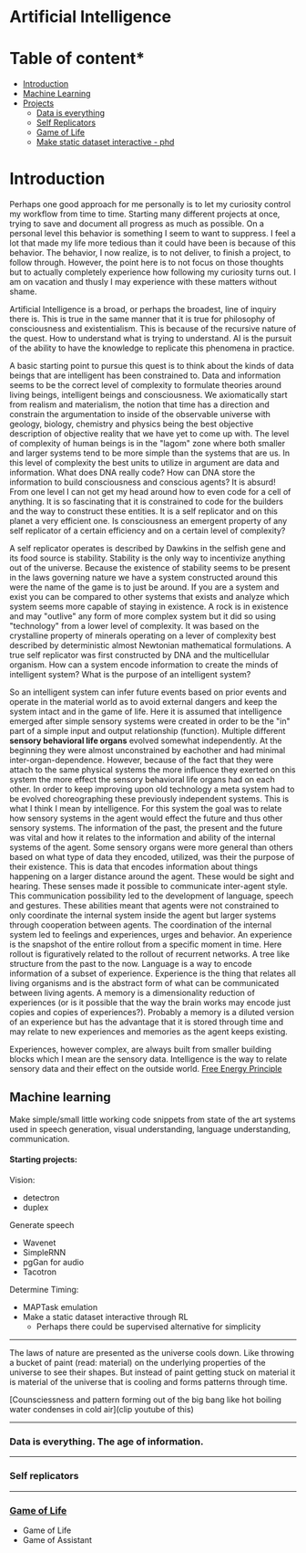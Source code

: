 # Artificial Intelligence

# Table of content*

* [Introduction](#introduction)
* [Machine Learning](##machine-learning)
* [Projects](#starting-projects)
  * [Data is everything](#starting-projects)
  * [Self Replicators](#starting-projects)
  * [Game of Life](#starting-projects)
  * [Make static dataset interactive - phd](#starting-projects)

# Introduction

Perhaps one good approach for me personally is to let my curiosity control my workflow from time to time. Starting many different projects at once, trying to save and document all progress as much as possible. On a personal level this behavior is something I seem to want to suppress. I feel a lot that made my life more tedious than it could have been is because of this behavior. The behavior, I now realize,  is to not deliver, to finish a project, to follow through. However, the point here is to not focus on those thoughts but to actually completely experience how following my curiosity turns out. I am on vacation and thusly I may experience with these matters without shame.

Artificial Intelligence is a broad, or perhaps the broadest, line of inquiry there is. This is true in the same manner that it is true for philosophy of consciousness and existentialism. This is because of the recursive nature of the quest. How to understand what is trying to understand. AI is the pursuit of the ability to have the knowledge to replicate this phenomena in practice. 

A basic starting point to pursue this quest is to think about the kinds of data beings that are intelligent has been constrained to. Data and information seems to be the correct level of complexity to formulate theories around living beings, intelligent beings and consciousness. We axiomatically start from realism and materialism, the notion that time has a direction and constrain the argumentation to inside of the observable universe with geology, biology, chemistry and physics being the best objective description of objective reality that we have yet to come up with. The level of complexity of human beings is in the "lagom" zone where both smaller and larger systems tend to be more simple than the systems that are us. In this level of complexity the best units to utilize in argument are data and information. What does DNA really code? How can DNA store the information to build consciousness and conscious agents? It is absurd! From one level I can not get my head around how to even code for a cell of anything. It is so fascinating that it is constrained to code for the builders and the way to construct these entities.  It is a self replicator and on this planet a very efficient one. Is consciousness an emergent property of any self replicator of a certain efficiency and on a certain level of complexity?

A self replicator operates is described by Dawkins in the selfish gene and its food source is stability. Stability is the only way to incentivize anything out of the universe.  Because the existence of stability seems to be present in the laws governing nature we have a system constructed around this were the name of the game is to just be around. If you are a system and exist you can be compared to other systems that exists and analyze which system seems more capable of staying in existence. A rock is in existence and may "outlive" any form of more complex system but it did so using "technology" from a lower level of complexity. It was based on the crystalline property of minerals operating on a lever of complexity best described by deterministic almost Newtonian mathematical formulations. A true self replicator was first constructed by DNA and the multicellular organism. How can a system encode information to create the minds of intelligent system?  What is the purpose of an intelligent system? 

So an intelligent system can infer future events based on prior events and operate in the material world as to avoid external dangers and keep the system intact and in the game of life. Here it is assumed that intelligence emerged after simple sensory systems were created in order to be the "in" part of a simple input and output relationship (function).  Multiple different <strong>sensory behavioral life organs</strong>  evolved somewhat independently. At the beginning they were almost unconstrained by eachother and had minimal inter-organ-dependence. However, because of the fact that they were attach to the same physical systems the more influence they exerted on this system the more effect the sensory behavioral life organs had on each other. In order to keep improving upon old technology a meta system had to be evolved choreographing these previously independent systems. This is what I think I mean by intelligence. For this system the goal was to relate how sensory systems in the agent would effect the future and thus other sensory systems. The information of the past, the present and the future was vital and how it relates to the information and ability of the internal systems of the agent. Some sensory organs were more general than others based on what type of data they encoded, utilized, was their the purpose of their existence. This is data that encodes information about things happening on a larger distance around the agent. These would be sight and hearing.  These senses made it possible to communicate inter-agent style. This communication possibility led to the development of language, speech and gestures. These abilities meant that agents were not constrained to only coordinate the internal system inside the agent but larger systems through cooperation between agents.  The coordination of the internal system led to feelings and experiences, urges and behavior. An experience is the snapshot of the entire rollout from a specific moment in time.  Here rollout is figuratively related to the rollout of recurrent networks. A tree like structure from the past to the now. Language is a way to encode information of a subset of experience. Experience is the thing that relates all living organisms and is the abstract form of what can be communicated between living agents. A memory is a dimensionality reduction of experiences (or is it possible that the way the brain works may encode just copies and copies of experiences?). Probably a memory is a diluted version of an experience but has the advantage that it is stored through time and may relate to new experiences and memories as the agent keeps existing.  

Experiences, however complex, are always built from smaller building blocks which I mean are the sensory data. Intelligence is the way to relate sensory data and their effect on the outside world. [Free Energy Principle]()



## Machine learning

Make simple/small little working code snippets from state of the art systems used in speech generation, visual understanding, language understanding, communication.


#### Starting projects:

Vision:
* detectron
* duplex

Generate speech
* Wavenet
* SimpleRNN
* pgGan for audio
* Tacotron

Determine Timing:
* MAPTask emulation
* Make a static dataset interactive through RL
  * Perhaps there could be supervised alternative for simplicity





-------------------------------------------------

The laws of nature are presented as the universe cools down. Like throwing a bucket of paint (read: material) on the underlying properties of the universe to see their shapes.  But instead of paint getting stuck on material it is material of the universe that is cooling and forms patterns through time.

[Counsciessness and pattern forming out of the big bang like hot boiling water condenses
in cold air](clip youtube of this)


-------------------------------------------------
### Data is everything. The age of information.

-------------------------------------------------
### Self replicators


-------------------------------------------------
### [Game of Life](../games-of-life/games-of-life.md)

* Game of Life
* Game of Assistant
